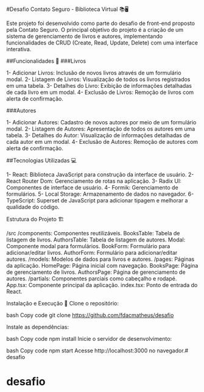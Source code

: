 #Desafio Contato Seguro - Biblioteca Virtual 📚🖥️

Este projeto foi desenvolvido como parte do desafio de front-end proposto pela Contato Seguro. O principal objetivo do projeto é a criação de um sistema de gerenciamento de livros e autores, implementando funcionalidades de CRUD (Create, Read, Update, Delete) com uma interface interativa.

##Funcionalidades 🚀
###Livros

1- Adicionar Livros: Inclusão de novos livros através de um formulário modal.
2- Listagem de Livros: Visualização de todos os livros registrados em uma tabela.
3- Detalhes do Livro: Exibição de informações detalhadas de cada livro em um modal.
4- Exclusão de Livros: Remoção de livros com alerta de confirmação.

###Autores

1- Adicionar Autores: Cadastro de novos autores por meio de um formulário modal.
2- Listagem de Autores: Apresentação de todos os autores em uma tabela.
3- Detalhes do Autor: Visualização de informações detalhadas de cada autor em um modal.
4- Exclusão de Autores: Remoção de autores com alerta de confirmação.

##Tecnologias Utilizadas 💻

1- React: Biblioteca JavaScript para construção da interface de usuário.
2- React Router Dom: Gerenciamento de rotas na aplicação.
3- Radix UI: Componentes de interface de usuário.
4- Formik: Gerenciamento de formulários.
5- Local Storage: Armazenamento de dados no navegador.
6- TypeScript: Superset de JavaScript para adicionar tipagem e melhorar a qualidade do código.

Estrutura do Projeto 🏗️

/src
  /components: Componentes reutilizáveis.
    BooksTable: Tabela de listagem de livros.
    AuthorsTable: Tabela de listagem de autores.
    Modal: Componente modal para formulários.
    BookForm: Formulário para adicionar/editar livros.
    AuthorForm: Formulário para adicionar/editar autores.
  /models: Modelos de dados para livros e autores.
  /pages: Páginas da aplicação.
    HomePage: Página inicial com navegação.
    BooksPage: Página de gerenciamento de livros.
    AuthorsPage: Página de gerenciamento de autores.
  /partials: Componentes parciais como cabeçalho e rodapé.
App.tsx: Componente principal da aplicação.
index.tsx: Ponto de entrada do React.

Instalação e Execução 🚀
Clone o repositório:

bash
Copy code
git clone https://github.com/fdacmatheus/desafio

Instale as dependências:

bash
Copy code
npm install
Inicie o servidor de desenvolvimento:

bash
Copy code
npm start
Acesse http://localhost:3000 no navegador.# desafio
# desafio
